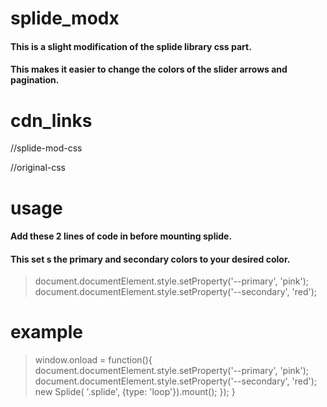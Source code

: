 # splide_modx

#### This is a slight modification of the splide library css part.
#### This makes it easier to change the colors of the slider arrows and pagination.

# cdn_links
>
//splide-mod-css

<link rel="stylesheet" href="https://cdn.jsdelivr.net/gh/Quickcoder2005/splide_mod@main/splide-mod.css"/>

//original-css

<link rel="stylesheet" href="https://cdn.jsdelivr.net/npm/@splidejs/splide@2.4.21/dist/css/themes/splide-sea-green.min.css"/>

# usage

#### Add these 2 lines of code in before mounting splide.
#### This set s the primary and secondary colors to your desired color.

> document.documentElement.style.setProperty('--primary', 'pink');
    document.documentElement.style.setProperty('--secondary', 'red');

# example

> window.onload = function(){
    document.documentElement.style.setProperty('--primary', 'pink');
    document.documentElement.style.setProperty('--secondary', 'red');
    new Splide( '.splide', {type: 'loop'}).mount();
    });
}
